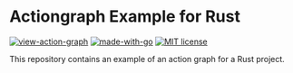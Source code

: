 # Actiongraph Example for Rust
<!-- markdownlint-disable MD033 -->

[![view-action-graph](https://img.shields.io/github/actions/workflow/status/actionforge/example-rustlang/build-test.yml?label=View%20Action%20Graph)](https://www.actionforge.dev/github/actionforge/example-rustlang/main/.github/workflows/graphs/build-test.yml)
[![made-with-go](https://img.shields.io/badge/Made%20with-Rust-CE412B.svg)](https://www.python.org/)
[![MIT license](https://img.shields.io/badge/License-MIT-blue.svg)](https://lbesson.mit-license.org/)

This repository contains an example of an action graph for a Rust project.
